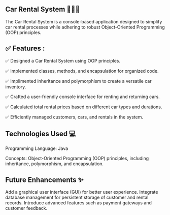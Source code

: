 ## Car Rental System 🚗🚗🚗

The Car Rental System is a console-based application designed to simplify car rental processes while adhering to robust Object-Oriented Programming (OOP) principles. 

## ✅ Features :
✅ Designed a Car Rental System using OOP principles.

✅ Implemented classes, methods, and encapsulation for organized code.

✅ Implimented inheritance and polymorphism to create a versatile car inventory.

✅ Crafted a user-friendly console interface for renting and returning cars.

✅ Calculated total rental prices based on different car types and durations.

✅ Efficiently managed customers, cars, and rentals in the system.

## Technologies Used 💻


Programming Language: Java

Concepts: Object-Oriented Programming (OOP) principles, including inheritance, polymorphism, and encapsulation.

## Future Enhancements ✨
Add a graphical user interface (GUI) for better user experience.
Integrate database management for persistent storage of customer and rental records.
Introduce advanced features such as payment gateways and customer feedback.
